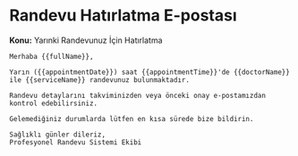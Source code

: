 # Randevu Hatırlatma E-postası

**Konu:** Yarınki Randevunuz İçin Hatırlatma

```
Merhaba {{fullName}},

Yarın ({{appointmentDate}}) saat {{appointmentTime}}'de {{doctorName}} ile {{serviceName}} randevunuz bulunmaktadır.

Randevu detaylarını takviminizden veya önceki onay e-postamızdan kontrol edebilirsiniz.

Gelemediğiniz durumlarda lütfen en kısa sürede bize bildirin.

Sağlıklı günler dileriz,
Profesyonel Randevu Sistemi Ekibi
```
